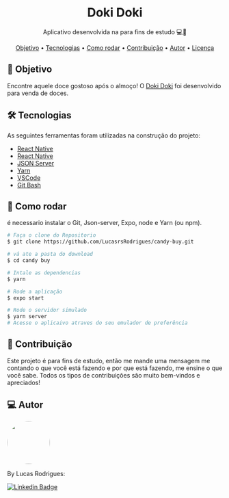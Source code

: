 <h1 align="center">
    Doki Doki
</h1>

<p align="center"> Aplicativo desenvolvida na para fins de estudo 💻🚀 </p>

<p align="center">
 <a href="#objective">Objetivo</a> •
 <a href="#technologies">Tecnologias</a> • 
 <a href="#usage">Como rodar</a> • 
 <a href="#contribution">Contribuição</a> • 
 <a href="#author">Autor</a> • 
 <a href="#license">Licença</a>
</p>

<h2 id="objective" > 🎯 Objetivo </h2>
Encontre aquele doce gostoso após o almoço! O <a href="https://cand-buy-web.vercel.app/">Doki Doki</a> foi desenvolvido para venda de doces. 

<h2 id="technologies"> 🛠 Tecnologias </h2>

As seguintes ferramentas foram utilizadas na construção do projeto:
- [React Native](https://reactnative.dev/)
- [React Native](https://expo.dev/)
- [JSON Server](https://github.com/typicode/json-server)
- [Yarn](https://yarnpkg.com)
- [VSCode](https://code.visualstudio.com)
- [Git Bash](https://gitforwindows.org/)

<h2 id="usage" > 👷 Como rodar </h2>

é necessario instalar o Git, Json-server, Expo, node e Yarn (ou npm).

```bash
# Faça o clone do Repositorio
$ git clone https://github.com/LucasrsRodrigues/candy-buy.git

# vá ate a pasta do download
$ cd candy buy

# Intale as dependencias
$ yarn

# Rode a aplicação
$ expo start

# Rode o servidor simulado
$ yarn server
# Acesse o aplicaivo atraves do seu emulador de preferência

```
<h2 id="contribution"> 🤝 Contribuição </h2>
Este projeto é para fins de estudo, então me mande uma mensagem me contando o que você está fazendo e por que está fazendo, me ensine o que você sabe. Todos os tipos de contribuições são muito bem-vindos e apreciados!

<h2 id="author"> 💻 Autor </h2>
<img style="border-radius: 50%;" src="https://github.com/lucasrsrodrigues.png" width="100px;" alt=""/>

By Lucas Rodrigues:

[![Linkedin Badge](https://img.shields.io/badge/-lucasrsrodrigues-blue?style=flat-square&logo=Linkedin&logoColor=white&link=https://www.linkedin.com/in/lucasrsrodrigues/)](https://www.linkedin.com/in/lucasrsrodrigues/)
